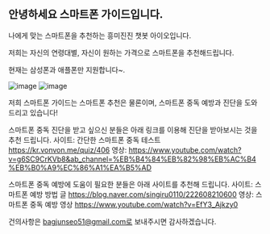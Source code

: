 ## 안녕하세요 스마트폰 가이드입니다.

나에게 맞는 스마트폰을 추천하는 흥미진진 챗봇 아이오입니다.

저희는 자신의 연령대별, 자신이 원하는 가격으로 스마트폰을 추천해드립니다.

현재는 삼성폰과 애플폰만 지원합니다~.

![image](https://user-images.githubusercontent.com/88129735/132936409-1e9ab025-aacf-4336-8986-81bb6282d2f7.png)
![image](https://user-images.githubusercontent.com/88129735/132936190-af960ed3-11ab-40b5-8164-732b7d3d16a4.jpg)

저희 스마트폰 가이드는 스마트폰 추천은 물론이며, 스마트폰 중독 예방과 진단을 도와드리고 있습니다!

스마트폰 중독 진단을 받고 싶으신 분들은 아래 링크를 이용해 진단을 받아보시는 것을 추천 드립니다.
사이트: 간단한 스마트폰 중독 테스트 https://kr.vonvon.me/quiz/406
영상: https://www.youtube.com/watch?v=g6SC9CrKVb8&ab_channel=%EB%B4%84%EB%82%98%EB%AC%B4%EB%B0%A9%EC%86%A1%EA%B5%AD

스마트폰 중독 예방에 도움이 필요한 분들은 아래 사이트를 추천해 드립니다.
사이트: 스마트폰 예방 방법 글 https://blog.naver.com/singiru0110/222608210600
영상: 스마트폰 중독 예방 영상 https://www.youtube.com/watch?v=EfY3_Ajkzy0

건의사항은 bagjunseo51@gmail.com로 보내주시면 감사하겠습니다.
